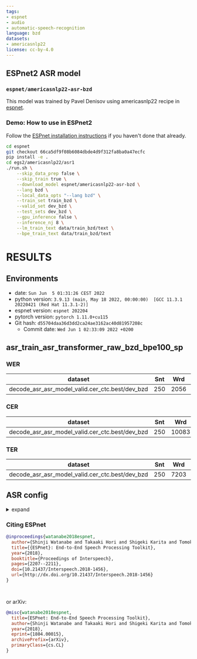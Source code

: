 ```yaml
---
tags:
- espnet
- audio
- automatic-speech-recognition
language: bzd
datasets:
- americasnlp22
license: cc-by-4.0
---
```


## ESPnet2 ASR model 

### `espnet/americasnlp22-asr-bzd`

This model was trained by Pavel Denisov using americasnlp22 recipe in [espnet](https://github.com/espnet/espnet/).

### Demo: How to use in ESPnet2

Follow the [ESPnet installation instructions](https://espnet.github.io/espnet/installation.html)
if you haven't done that already.

```bash
cd espnet
git checkout 66ca5df9f08b6084dbde4d9f312fa8ba0a47ecfc
pip install -e .
cd egs2/americasnlp22/asr1
./run.sh \
    --skip_data_prep false \
    --skip_train true \
    --download_model espnet/americasnlp22-asr-bzd \
    --lang bzd \
    --local_data_opts "--lang bzd" \
    --train_set train_bzd \
    --valid_set dev_bzd \
    --test_sets dev_bzd \
    --gpu_inference false \
    --inference_nj 8 \
    --lm_train_text data/train_bzd/text \
    --bpe_train_text data/train_bzd/text
```

<!-- Generated by scripts/utils/show_asr_result.sh -->
# RESULTS
## Environments
- date: `Sun Jun  5 01:31:26 CEST 2022`
- python version: `3.9.13 (main, May 18 2022, 00:00:00)  [GCC 11.3.1 20220421 (Red Hat 11.3.1-2)]`
- espnet version: `espnet 202204`
- pytorch version: `pytorch 1.11.0+cu115`
- Git hash: `d55704daa36d3dd2ca24ae3162ac40d81957208c`
  - Commit date: `Wed Jun 1 02:33:09 2022 +0200`

## asr_train_asr_transformer_raw_bzd_bpe100_sp
### WER

|dataset|Snt|Wrd|Corr|Sub|Del|Ins|Err|S.Err|
|---|---|---|---|---|---|---|---|---|
|decode_asr_asr_model_valid.cer_ctc.best/dev_bzd|250|2056|15.3|65.1|19.6|7.5|92.3|100.0|

### CER

|dataset|Snt|Wrd|Corr|Sub|Del|Ins|Err|S.Err|
|---|---|---|---|---|---|---|---|---|
|decode_asr_asr_model_valid.cer_ctc.best/dev_bzd|250|10083|64.0|15.1|20.9|9.2|45.2|100.0|

### TER

|dataset|Snt|Wrd|Corr|Sub|Del|Ins|Err|S.Err|
|---|---|---|---|---|---|---|---|---|
|decode_asr_asr_model_valid.cer_ctc.best/dev_bzd|250|7203|52.4|27.9|19.7|7.4|55.1|100.0|

## ASR config

<details><summary>expand</summary>

```
config: conf/train_asr_transformer.yaml
print_config: false
log_level: INFO
dry_run: false
iterator_type: sequence
output_dir: exp/asr_train_asr_transformer_raw_bzd_bpe100_sp
ngpu: 1
seed: 0
num_workers: 1
num_att_plot: 3
dist_backend: nccl
dist_init_method: env://
dist_world_size: null
dist_rank: null
local_rank: 0
dist_master_addr: null
dist_master_port: null
dist_launcher: null
multiprocessing_distributed: false
unused_parameters: false
sharded_ddp: false
cudnn_enabled: true
cudnn_benchmark: false
cudnn_deterministic: true
collect_stats: false
write_collected_feats: false
max_epoch: 15
patience: null
val_scheduler_criterion:
- valid
- loss
early_stopping_criterion:
- valid
- loss
- min
best_model_criterion:
-   - valid
    - cer_ctc
    - min
keep_nbest_models: 1
nbest_averaging_interval: 0
grad_clip: 5.0
grad_clip_type: 2.0
grad_noise: false
accum_grad: 1
no_forward_run: false
resume: true
train_dtype: float32
use_amp: false
log_interval: null
use_matplotlib: true
use_tensorboard: true
use_wandb: false
wandb_project: null
wandb_id: null
wandb_entity: null
wandb_name: null
wandb_model_log_interval: -1
detect_anomaly: false
pretrain_path: null
init_param: []
ignore_init_mismatch: false
freeze_param:
- frontend.upstream.model.feature_extractor
- frontend.upstream.model.encoder.layers.0
- frontend.upstream.model.encoder.layers.1
- frontend.upstream.model.encoder.layers.2
- frontend.upstream.model.encoder.layers.3
- frontend.upstream.model.encoder.layers.4
- frontend.upstream.model.encoder.layers.5
- frontend.upstream.model.encoder.layers.6
- frontend.upstream.model.encoder.layers.7
- frontend.upstream.model.encoder.layers.8
- frontend.upstream.model.encoder.layers.9
- frontend.upstream.model.encoder.layers.10
- frontend.upstream.model.encoder.layers.11
- frontend.upstream.model.encoder.layers.12
- frontend.upstream.model.encoder.layers.13
- frontend.upstream.model.encoder.layers.14
- frontend.upstream.model.encoder.layers.15
- frontend.upstream.model.encoder.layers.16
- frontend.upstream.model.encoder.layers.17
- frontend.upstream.model.encoder.layers.18
- frontend.upstream.model.encoder.layers.19
- frontend.upstream.model.encoder.layers.20
- frontend.upstream.model.encoder.layers.21
num_iters_per_epoch: null
batch_size: 20
valid_batch_size: null
batch_bins: 200000
valid_batch_bins: null
train_shape_file:
- exp/asr_stats_raw_bzd_bpe100_sp/train/speech_shape
- exp/asr_stats_raw_bzd_bpe100_sp/train/text_shape.bpe
valid_shape_file:
- exp/asr_stats_raw_bzd_bpe100_sp/valid/speech_shape
- exp/asr_stats_raw_bzd_bpe100_sp/valid/text_shape.bpe
batch_type: numel
valid_batch_type: null
fold_length:
- 80000
- 150
sort_in_batch: descending
sort_batch: descending
multiple_iterator: false
chunk_length: 500
chunk_shift_ratio: 0.5
num_cache_chunks: 1024
train_data_path_and_name_and_type:
-   - dump/raw/train_bzd_sp/wav.scp
    - speech
    - sound
-   - dump/raw/train_bzd_sp/text
    - text
    - text
valid_data_path_and_name_and_type:
-   - dump/raw/dev_bzd/wav.scp
    - speech
    - sound
-   - dump/raw/dev_bzd/text
    - text
    - text
allow_variable_data_keys: false
max_cache_size: 0.0
max_cache_fd: 32
valid_max_cache_size: null
optim: adamw
optim_conf:
    lr: 0.0001
scheduler: warmuplr
scheduler_conf:
    warmup_steps: 300
token_list:
- <blank>
- <unk>
- ̠
- ''''
- ▁e
- ▁
- e
- a
- r
- k
- ö
- i
- l
- ̀
- t
- s
- ▁i
- ▁a
- è
- á
- u
- ▁y
- ▁ta
- é
- w
- à
- m
- ▁d
- ́
- ë
- ▁k
- ▁s
- ke
- ▁se
- o
- ì
- ▁b
- ▁sa
- n
- ▁ts
- í
- ▁ie
- ▁m
- b
- la
- ▁tö
- ▁ka
- ▁kë
- ▁ku
- kö
- ▁ki
- na
- ▁é
- ka
- ta
- ▁dör
- ▁wö
- ne
- ▁wa
- ú
- ki
- ù
- pa
- ▁ma
- ▁ñ
- ▁ch
- j
- ñ
- ▁í
- ▁kiè
- ▁ì
- ▁wé
- ▁ë
- ch
- î
- ▁u
- ▁bu
- ▁sö
- ▁p
- p
- ▁wè
- 'no'
- ê
- ▁ajk
- ▁irir
- â
- ̂
- y
- ó
- ò
- d
- c
- û
- ô
- v
- z
- q
- g
- h
- <sos/eos>
init: null
input_size: null
ctc_conf:
    dropout_rate: 0.0
    ctc_type: builtin
    reduce: true
    ignore_nan_grad: true
joint_net_conf: null
use_preprocessor: true
token_type: bpe
bpemodel: data/bzd_token_list/bpe_unigram100/bpe.model
non_linguistic_symbols: null
cleaner: null
g2p: null
speech_volume_normalize: null
rir_scp: null
rir_apply_prob: 1.0
noise_scp: null
noise_apply_prob: 1.0
noise_db_range: '13_15'
frontend: s3prl
frontend_conf:
    frontend_conf:
        upstream: wav2vec2_url
        upstream_ckpt: https://dl.fbaipublicfiles.com/fairseq/wav2vec/xlsr2_300m.pt
    download_dir: ./hub
    multilayer_feature: true
    fs: 16k
specaug: null
specaug_conf: {}
normalize: utterance_mvn
normalize_conf: {}
model: espnet
model_conf:
    ctc_weight: 1.0
    lsm_weight: 0.0
    length_normalized_loss: false
    extract_feats_in_collect_stats: false
preencoder: linear
preencoder_conf:
    input_size: 1024
    output_size: 80
encoder: transformer
encoder_conf:
    input_layer: conv2d2
    num_blocks: 1
    linear_units: 2048
    dropout_rate: 0.2
    output_size: 256
    attention_heads: 8
    attention_dropout_rate: 0.2
postencoder: null
postencoder_conf: {}
decoder: rnn
decoder_conf: {}
required:
- output_dir
- token_list
version: '202204'
distributed: false
```

</details>



### Citing ESPnet

```BibTex
@inproceedings{watanabe2018espnet,
  author={Shinji Watanabe and Takaaki Hori and Shigeki Karita and Tomoki Hayashi and Jiro Nishitoba and Yuya Unno and Nelson Yalta and Jahn Heymann and Matthew Wiesner and Nanxin Chen and Adithya Renduchintala and Tsubasa Ochiai},
  title={{ESPnet}: End-to-End Speech Processing Toolkit},
  year={2018},
  booktitle={Proceedings of Interspeech},
  pages={2207--2211},
  doi={10.21437/Interspeech.2018-1456},
  url={http://dx.doi.org/10.21437/Interspeech.2018-1456}
}




```

or arXiv:

```bibtex
@misc{watanabe2018espnet,
  title={ESPnet: End-to-End Speech Processing Toolkit}, 
  author={Shinji Watanabe and Takaaki Hori and Shigeki Karita and Tomoki Hayashi and Jiro Nishitoba and Yuya Unno and Nelson Yalta and Jahn Heymann and Matthew Wiesner and Nanxin Chen and Adithya Renduchintala and Tsubasa Ochiai},
  year={2018},
  eprint={1804.00015},
  archivePrefix={arXiv},
  primaryClass={cs.CL}
}
```

